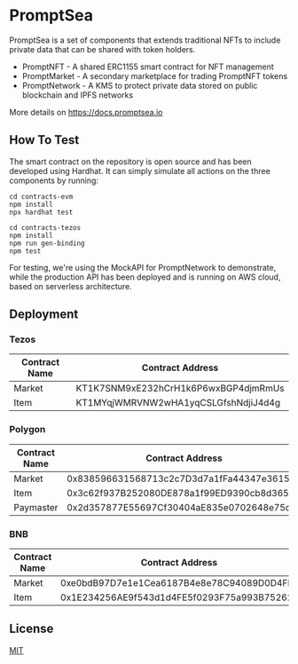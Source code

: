 # PromptSea

PromptSea is a set of components that extends traditional NFTs to include private data that can be shared with token holders. 

- PromptNFT - A shared ERC1155 smart contract for NFT management
- PromptMarket - A secondary marketplace for trading PromptNFT tokens
- PromptNetwork - A KMS to protect private data stored on public blockchain and IPFS networks

More details on https://docs.promptsea.io

## How To Test

The smart contract on the repository is open source and has been developed using Hardhat. It can simply simulate all actions on the three components by running:

```
cd contracts-evm
npm install
npx hardhat test
```

```
cd contracts-tezos
npm install
npm run gen-binding
npm test
```

For testing, we're using the MockAPI for PromptNetwork to demonstrate, while the production API has been deployed and is running on AWS cloud, based on serverless architecture.

## Deployment

### Tezos

Contract Name | Contract Address 
--- | --- 
Market | KT1K7SNM9xE232hCrH1k6P6wxBGP4djmRmUs
Item | KT1MYqjWMRVNW2wHA1yqCSLGfshNdjiJ4d4g

### Polygon

Contract Name | Contract Address 
--- | --- 
Market | 0x838596631568713c2c7D3d7a1fFa44347e361550
Item | 0x3c62f937B252080DE878a1f99ED9390cb8d36554
Paymaster | 0x2d357877E55697Cf30404aE835e0702648e75df6

### BNB

Contract Name | Contract Address 
--- | --- 
Market | 0xe0bdB97D7e1e1Cea6187B4e8e78C94089D0D4FFa
Item | 0x1E234256AE9f543d1d4FE5f0293F75a993B75262

## License

[MIT](./LICENSE)